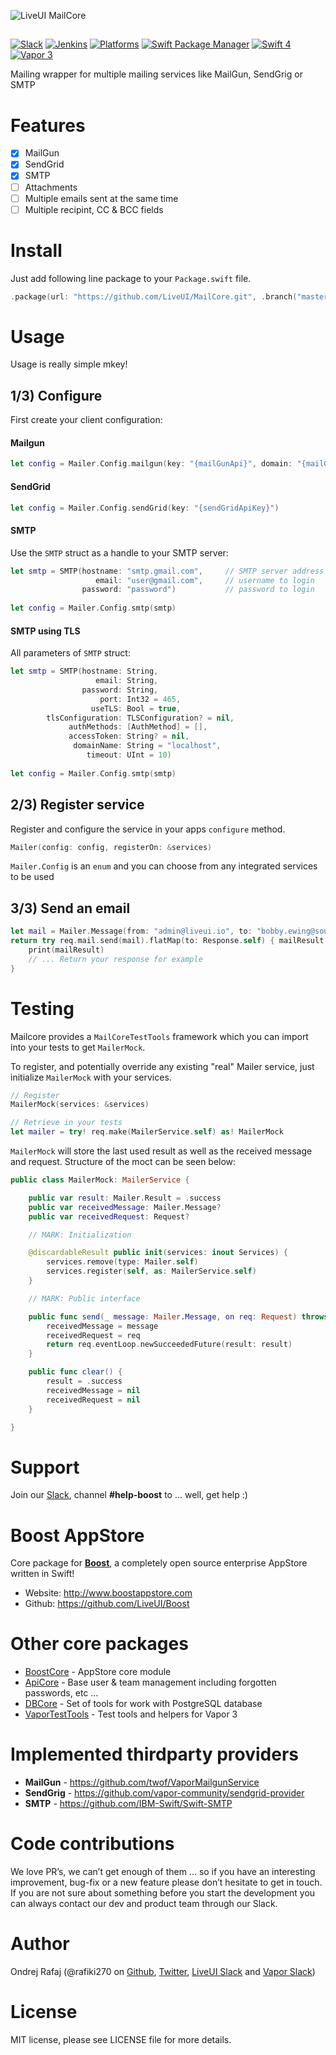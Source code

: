 ![LiveUI MailCore](https://github.com/LiveUI/MailCore/raw/master/Other/logo.png)

##

[![Slack](https://img.shields.io/badge/join-slack-745EAF.svg?style=flat)](http://bit.ly/2B0dEyt)
[![Jenkins](https://ci.liveui.io/job/LiveUI/job/MailCore/job/master/badge/icon)](https://ci.liveui.io/job/LiveUI/job/MailCore/)
[![Platforms](https://img.shields.io/badge/platforms-macOS%2010.13%20|%20Ubuntu%2016.04%20LTS-ff0000.svg?style=flat)](https://github.com/LiveUI/Boost)
[![Swift Package Manager](https://img.shields.io/badge/SPM-compatible-4BC51D.svg?style=flat)](https://swift.org/package-manager/)
[![Swift 4](https://img.shields.io/badge/swift-4.0-orange.svg?style=flat)](http://swift.org)
[![Vapor 3](https://img.shields.io/badge/vapor-3.0-blue.svg?style=flat)](https://vapor.codes)


Mailing wrapper for multiple mailing services like MailGun, SendGrig or SMTP

# Features

- [x] MailGun
- [x] SendGrid
- [x] SMTP
- [ ] Attachments
- [ ] Multiple emails sent at the same time
- [ ] Multiple recipint, CC & BCC fields

# Install

Just add following line package to your `Package.swift` file.

```swift
.package(url: "https://github.com/LiveUI/MailCore.git", .branch("master"))
```

# Usage

Usage is really simple mkey!

## 1/3) Configure

First create your client configuration:

#### Mailgun

```swift
let config = Mailer.Config.mailgun(key: "{mailGunApi}", domain: "{mailGunDomain}")
```

#### SendGrid

```swift
let config = Mailer.Config.sendGrid(key: "{sendGridApiKey}")
```

#### SMTP

Use the `SMTP` struct as a handle to your SMTP server:

```swift
let smtp = SMTP(hostname: "smtp.gmail.com",     // SMTP server address
                   email: "user@gmail.com",     // username to login
                password: "password")           // password to login
                
let config = Mailer.Config.smtp(smtp)
```

#### SMTP using TLS

All parameters of `SMTP` struct:

```swift
let smtp = SMTP(hostname: String,
                   email: String,
                password: String,
                    port: Int32 = 465,
                  useTLS: Bool = true,
        tlsConfiguration: TLSConfiguration? = nil,
             authMethods: [AuthMethod] = [],
             accessToken: String? = nil,
              domainName: String = "localhost",
                 timeout: UInt = 10)
                 
let config = Mailer.Config.smtp(smtp)
```

## 2/3) Register service

Register and configure the service in your apps `configure` method.

```swift
Mailer(config: config, registerOn: &services)
```

`Mailer.Config` is an `enum` and you can choose from any integrated services to be used

## 3/3) Send an email

```swift
let mail = Mailer.Message(from: "admin@liveui.io", to: "bobby.ewing@southfork.com", subject: "Oil spill", text: "Oooops I did it again", html: "<p>Oooops I did it again</p>")
return try req.mail.send(mail).flatMap(to: Response.self) { mailResult in
    print(mailResult)
    // ... Return your response for example
}
```

# Testing

Mailcore provides a  `MailCoreTestTools` framework which you can import into your tests to get `MailerMock`.

To register, and potentially override any existing "real" Mailer service, just initialize `MailerMock` with your services.

```swift
// Register
MailerMock(services: &services)

// Retrieve in your tests
let mailer = try! req.make(MailerService.self) as! MailerMock
```

`MailerMock` will store the last used result as well as the received message and request. Structure of the moct can be seen below:

```swift
public class MailerMock: MailerService {

    public var result: Mailer.Result = .success
    public var receivedMessage: Mailer.Message?
    public var receivedRequest: Request?

    // MARK: Initialization

    @discardableResult public init(services: inout Services) {
        services.remove(type: Mailer.self)
        services.register(self, as: MailerService.self)
    }

    // MARK: Public interface

    public func send(_ message: Mailer.Message, on req: Request) throws -> Future<Mailer.Result> {
        receivedMessage = message
        receivedRequest = req
        return req.eventLoop.newSucceededFuture(result: result)
    }

    public func clear() {
        result = .success
        receivedMessage = nil
        receivedRequest = nil
    }

}
```

# Support

Join our [Slack](http://bit.ly/2B0dEyt), channel <b>#help-boost</b> to ... well, get help :) 

# Boost AppStore

Core package for <b>[Boost](http://www.boostappstore.com)</b>, a completely open source enterprise AppStore written in Swift!
- Website: http://www.boostappstore.com
- Github: https://github.com/LiveUI/Boost

# Other core packages

* [BoostCore](https://github.com/LiveUI/BoostCore/) - AppStore core module
* [ApiCore](https://github.com/LiveUI/ApiCore/) - Base user & team management including forgotten passwords, etc ...
* [DBCore](https://github.com/LiveUI/DbCore/) - Set of tools for work with PostgreSQL database
* [VaporTestTools](https://github.com/LiveUI/VaporTestTools) - Test tools and helpers for Vapor 3

# Implemented thirdparty providers

* <b>MailGun</b> - https://github.com/twof/VaporMailgunService
* <b>SendGrig</b> - https://github.com/vapor-community/sendgrid-provider
* <b>SMTP</b> - https://github.com/IBM-Swift/Swift-SMTP

# Code contributions

We love PR’s, we can’t get enough of them ... so if you have an interesting improvement, bug-fix or a new feature please don’t hesitate to get in touch. If you are not sure about something before you start the development you can always contact our dev and product team through our Slack.

# Author

Ondrej Rafaj (@rafiki270 on [Github](https://github.com/rafiki270), [Twitter](https://twitter.com/rafiki270), [LiveUI Slack](http://bit.ly/2B0dEyt) and [Vapor Slack](https://vapor.team/))

# License

MIT license, please see LICENSE file for more details.

